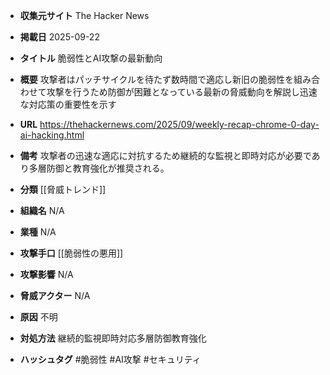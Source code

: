 - **収集元サイト**
The Hacker News

- **掲載日**
2025-09-22

- **タイトル**
脆弱性とAI攻撃の最新動向

- **概要**
攻撃者はパッチサイクルを待たず数時間で適応し新旧の脆弱性を組み合わせて攻撃を行うため防御が困難となっている最新の脅威動向を解説し迅速な対応策の重要性を示す

- **URL**
https://thehackernews.com/2025/09/weekly-recap-chrome-0-day-ai-hacking.html

- **備考**
攻撃者の迅速な適応に対抗するため継続的な監視と即時対応が必要であり多層防御と教育強化が推奨される。

- **分類**
[[脅威トレンド]]

- **組織名**
N/A

- **業種**
N/A

- **攻撃手口**
[[脆弱性の悪用]]

- **攻撃影響**
N/A

- **脅威アクター**
N/A

- **原因**
不明

- **対処方法**
継続的監視即時対応多層防御教育強化

- **ハッシュタグ**
#脆弱性 #AI攻撃 #セキュリティ
